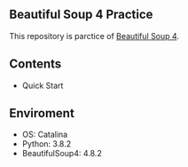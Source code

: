 ## Beautiful Soup 4 Practice
This repository is parctice of [Beautiful Soup 4](https://www.crummy.com/software/BeautifulSoup/bs4/doc/).

## Contents
- Quick Start

## Enviroment
- OS: Catalina
- Python: 3.8.2
- BeautifulSoup4: 4.8.2
